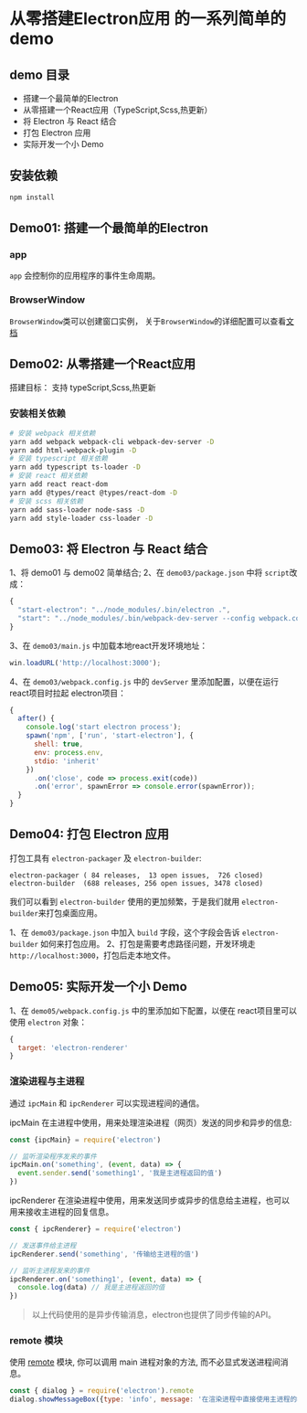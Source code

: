 # 从零搭建Electron应用 的一系列简单的demo

## demo 目录

- 搭建一个最简单的Electron
- 从零搭建一个React应用（TypeScript,Scss,热更新）
- 将 Electron 与 React 结合
- 打包 Electron 应用
- 实际开发一个小 Demo

## 安装依赖
```bash
npm install
```

## Demo01: 搭建一个最简单的Electron

### app
`app` 会控制你的应用程序的事件生命周期。

### BrowserWindow

`BrowserWindow`类可以创建窗口实例， 关于`BrowserWindow`的详细配置可以查看[文档](https://electronjs.org/docs/api/browser-window)

## Demo02: 从零搭建一个React应用

搭建目标： 支持 typeScript,Scss,热更新

### 安装相关依赖

```bash
# 安装 webpack 相关依赖
yarn add webpack webpack-cli webpack-dev-server -D
yarn add html-webpack-plugin -D 
# 安装 typescript 相关依赖
yarn add typescript ts-loader -D
# 安装 react 相关依赖
yarn add react react-dom
yarn add @types/react @types/react-dom -D
# 安装 scss 相关依赖
yarn add sass-loader node-sass -D
yarn add style-loader css-loader -D
```

## Demo03: 将 Electron 与 React 结合

1、将 demo01 与 demo02 简单结合;
2、在 `demo03/package.json` 中将 `script`改成：
```js
{
  "start-electron": "../node_modules/.bin/electron .",
  "start": "../node_modules/.bin/webpack-dev-server --config webpack.config.js"
}
```
3、在 `demo03/main.js` 中加载本地react开发环境地址：
```js
win.loadURL('http://localhost:3000');
```
4、在 `demo03/webpack.config.js` 中的 `devServer` 里添加配置，以便在运行 react项目时拉起 electron项目：
```js
{
  after() {
    console.log('start electron process');
    spawn('npm', ['run', 'start-electron'], {
      shell: true,
      env: process.env,
      stdio: 'inherit'
    })
      .on('close', code => process.exit(code))
      .on('error', spawnError => console.error(spawnError));
  }
}
```

## Demo04: 打包 Electron 应用

打包工具有 `electron-packager` 及 `electron-builder`:

```
electron-packager ( 84 releases,  13 open issues,  726 closed)
electron-builder  (688 releases, 256 open issues, 3478 closed)
```
我们可以看到 `electron-builder` 使用的更加频繁，于是我们就用 `electron-builder`来打包桌面应用。

1、在 `demo03/package.json` 中加入 `build` 字段，这个字段会告诉 `electron-builder` 如何来打包应用。
2、打包是需要考虑路径问题，开发环境走 `http://localhost:3000`，打包后走本地文件。

## Demo05: 实际开发一个小 Demo

1、在 `demo05/webpack.config.js` 中的里添加如下配置，以便在 react项目里可以使用 `electron` 对象：
```js
{
  target: 'electron-renderer'
}
```

### 渲染进程与主进程

通过 `ipcMain` 和 `ipcRenderer` 可以实现进程间的通信。

ipcMain 在主进程中使用，用来处理渲染进程（网页）发送的同步和异步的信息:
```js
const {ipcMain} = require('electron')

// 监听渲染程序发来的事件
ipcMain.on('something', (event, data) => {
  event.sender.send('something1', '我是主进程返回的值')
})
```
ipcRenderer 在渲染进程中使用，用来发送同步或异步的信息给主进程，也可以用来接收主进程的回复信息。
```js
const { ipcRenderer} = require('electron') 

// 发送事件给主进程
ipcRenderer.send('something', '传输给主进程的值')  

// 监听主进程发来的事件
ipcRenderer.on('something1', (event, data) => {
  console.log(data) // 我是主进程返回的值
})
```

> 以上代码使用的是异步传输消息，electron也提供了同步传输的API。

### remote 模块

使用 [remote](https://electronjs.org/docs/api/remote) 模块, 你可以调用 main 进程对象的方法, 而不必显式发送进程间消息。

```js
const { dialog } = require('electron').remote
dialog.showMessageBox({type: 'info', message: '在渲染进程中直接使用主进程的模块'})
```
